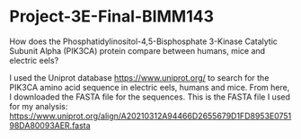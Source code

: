 # Project-3E-Final-BIMM143
How does the Phosphatidylinositol-4,5-Bisphosphate 3-Kinase Catalytic Subunit Alpha (PIK3CA) protein compare between humans, mice and electric eels? 

I used the Uniprot database https://www.uniprot.org/ to search for the PIK3CA amino acid sequence in electric eels, humans and mice. From here, I downloaded the FASTA file for the sequences. 
This is the FASTA file I used for my analysis: https://www.uniprot.org/align/A20210312A94466D2655679D1FD8953E075198DA80093AER.fasta
